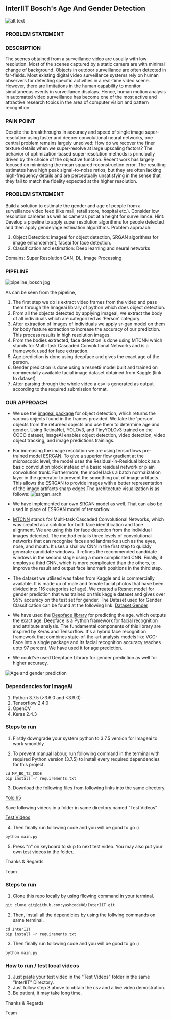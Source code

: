 ## **InterIIT Bosch's Age And Gender Detection**

![alt text](https://www.cio.com/wp-content/uploads/2021/12/intro_ts_ai_ml_by-monsitj-getty-images_2400x1600-100853894-orig.jpg?quality=50&strip=all)

### PROBLEM STATEMENT

### DESCRIPTION

The scenes obtained from a surveillance video are usually with low resolution. Most of the scenes captured by a static camera are with minimal change of background. Objects in outdoor surveillance are often detected in far-fields. Most existing digital video surveillance systems rely on human observers for detecting specific activities in a real-time video scene. However, there are limitations in the human capability to monitor simultaneous events in surveillance displays. Hence, human motion analysis in automated video surveillance has become one of the most active and attractive research topics in the area of computer vision and pattern recognition.

### PAIN POINT

Despite the breakthroughs in accuracy and speed of single image super-resolution using faster and deeper convolutional neural networks, one central problem remains largely unsolved: How do we recover the finer texture details when we super-resolve at large upscaling factors? The behavior of optimization-based super-resolution methods is principally driven by the choice of the objective function. Recent work has largely focused on minimizing the mean squared reconstruction error. The resulting estimates have high peak signal-to-noise ratios, but they are often lacking high-frequency details and are perceptually unsatisfying in the sense that they fail to match the fidelity expected at the higher resolution.

### PROBLEM STATEMENT

Build a solution to estimate the gender and age of people from a surveillance video feed (like mall, retail store, hospital etc.). Consider low resolution cameras as well as cameras put at a height for surveillance. Hint: Develop a pipeline to apply super resolution algorithms for people detected and then apply gender/age estimation algorithms. Problem approach:
1. Object Detection: imageai for object detection, SRGAN algorithms for image enhancement, faceai for face detection.
2. Classification and estimation: Deep learning and neural networks

Domains: Super Resolution GAN, DL, Image Processing

### PIPELINE
![pipeline_bosch jpg](https://user-images.githubusercontent.com/101988266/159222526-3b8a8576-b21f-4e64-aae9-cc74defee417.jpg)

As can be seen from the pipeline, 
1. The first step we do is extract video frames from the video and pass them through the Imageai library of python which does object detection.
2. From all the objects detected by applying imageai, we extract the body of all individuals which are categorized as ‘Person’ category.
3. After extraction of images of individuals we apply sr-gan model on them for body feature extraction to increase the accuracy of our prediction. This process results in high resolution images.
4. From the bodies extracted, face detection is done using MTCNN which stands for Multi-task Cascaded Convolutional Networks and is a framework used for face extraction.
5. Age prediction is done using deepface and gives the exact age of the person.
6. Gender prediction is done using a resnet9 model built and trained on commercially available facial image dataset obtained from Kaggle (link to dataset)
7. After parsing through the whole video a csv is generated as output according to the required submission format.

### OUR APPROACH
- We use the [imageai package](https://github.com/OlafenwaMoses/ImageAI) for object detection, which returns the various objects found in the frames provided. We take the 'person' objects from the returned objects and use them to determine age and gender. Using RetinaNet, YOLOv3, and TinyYOLOv3 trained on the COCO dataset, ImageAI enables object detection, video detection, video object tracking, and image predictions trainings.

- For increasing the image resolution we are using tensorflows pre-trained model [ESRGAN](https://www.tensorflow.org/hub/tutorials/image_enhancing).
To give a superior flow gradient at the microscopic level, the model uses the Residual-in-Residual block as a basic convolution block instead of a basic residual network or plain convolution trunk. Furthermore, the model lacks a batch normalization layer in the generator to prevent the smoothing out of image artifacts. This allows the ESRGAN to provide images with a better representation of the image artifacts sharp edges.The architecture visualization is as follows:
![esrgan_arch](https://user-images.githubusercontent.com/101988266/159240238-3696e1f2-748e-4bac-84e8-336b57661da2.png)
- We have implemented our own SRGAN model as well. That can also be used in place of ESRGAN model of tensorflow.

- [MTCNN](https://github.com/ipazc/mtcnn) stands for Multi-task Cascaded Convolutional Networks, which was created as a solution for both face identification and face alignment. We are using this for face detection from the individual images detected. The method entails three levels of convolutional networks that can recognise faces and landmarks such as the eyes, nose, and mouth. It uses a shallow CNN in the first step to quickly generate candidate windows. It refines the recommended candidate windows in the second stage using a more complicated CNN. Finally, it employs a third CNN, which is more complicated than the others, to improve the result and output face landmark positions in the third step.

- The dataset we utilised was taken from Kaggle and is commercially available. It is made up of male and female facial photos that have been divided into 116 categories (of age). We created a Resnet model for gender prediction that was trained on this kaggle dataset and gives over 95% accuracy on the test set for gender. The Dataset used for Gender Classification can be found at the following link: [Dataset Gender](https://drive.google.com/drive/folders/1-tkzrNYITjm6MpMaefMmJ7OaBVfdglJD?usp=sharing)

- We have used the [Deepface library](https://github.com/serengil/deepface) for predicting the age, which outputs the exact age. Deepface is a Python framework for facial recognition and attribute analysis. The fundamental components of this library are inspired by Keras and Tensorflow. It's a hybrid face recognition framework that combines state-of-the-art analysis models like VGG-Face into a single package and its facial recognition accuracy reaches upto 97 percent. We have used it for age prediction.
- We could've used Deepface Library for gender prediction as well for higher accuracy.

![Age and gender prediction](https://user-images.githubusercontent.com/101988266/159292929-a2513d72-ea67-4c1c-98db-2a5dc5d7670d.gif)

### Dependencies for ImageAi

1. Python 3.7.5 (>3.6.0 and <3.9.0)
2. Tensorflow 2.4.0
3. OpenCV
4. Keras 2.4.3
 
### Steps to run

1. Firstly downgrade your system python to 3.7.5 version for Imageai to work smoothly

2. To prevent manual labour, run following command in the terminal with required Python version (3.7.5) to install every required dependencies for this project.

```
cd MP_BO_T3_CODE
pip install -r requirements.txt
```

3. Download the following files from following links into the same directory.

[Yolo.h5](https://github.com/OlafenwaMoses/ImageAI/releases/download/1.0/yolo.h5)

Save following videos in a folder in same directory named "Test Videos"

[Test Videos](https://drive.google.com/drive/folders/1WNrJGt2lxAPomkkx363eJ8_hB7Tydaw8?usp=sharing)

4. Then finally run following code and you will be good to go :)

```
python main.py
```
5. Press "n" on keyboard to skip to next test video. You may also put your own test videos in the folder.

Thanks & Regards

Team

### Steps to run

1. Clone this repo locally by using fllowing command in your terminal.

```
git clone git@github.com:yashcode00/InterIIT.git
```
2. Then, install all the dependicies by using the follwing commands on same terminal.

```
cd InterIIT
pip install -r requirements.txt
```

3. Then finally run following code and you will be good to go :)

```
python main.py
```
### How to run / test local videos
1. Just paste your test video in the "Test Videos" folder in the same "InterIIT" Directory.
2. Just follow step 3 above to obtain the csv and a live video demostration.
3. Be patient, it may take long time.

Thanks & Regards

Team
